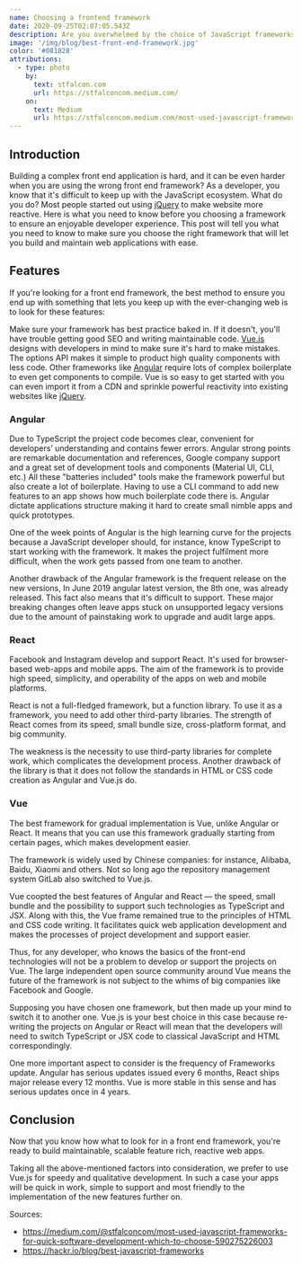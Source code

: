 ```yaml
---
name: Choosing a frontend framework
date: 2020-09-25T02:07:05.543Z
description: Are you overwhelmed by the choice of JavaScript frameworks?
image: '/img/blog/best-front-end-framework.jpg'
color: '#081828'
attributions:
  - type: photo
    by:
      text: stfalcon.com
      url: https://stfalconcom.medium.com/
    on:
      text: Medium
      url: https://stfalconcom.medium.com/most-used-javascript-frameworks-for-quick-software-development-which-to-choose-590275226003
---
```


## Introduction

Building a complex front end application is hard, and it can be even harder when you are using the wrong front end framework? As a developer, you know that it's difficult to keep up with the JavaScript ecosystem. What do you do? Most people started out using [jQuery](https://jquery.com/) to make website more reactive. Here is what you need to know before you choosing a framework to ensure an enjoyable developer experience. This post will tell you what you need to know to make sure you choose the right framework that will let you build and maintain web applications with ease.

## Features

If you're looking for a front end framework, the best method to ensure you end up with something that lets you keep up with the ever-changing web is to look for these features:

Make sure your framework has best practice baked in. If it doesn't, you'll have trouble getting good SEO and writing maintainable code. [Vue.js](https://vuejs.org/) designs with developers in mind to make sure it's hard to make mistakes. The options API makes it simple to product high quality components with less code. Other frameworks like [Angular](https://angular.io/) require lots of complex boilerplate to even get components to compile. Vue is so easy to get started with you can even import it from a CDN and sprinkle powerful reactivity into existing websites like [jQuery](https://jquery.com/).

### Angular

Due to TypeScript the project code becomes clear, convenient for developers’ understanding and contains fewer errors. Angular strong points are remarkable documentation and references, Google company support and a great set of development tools and components (Material UI, CLI, etc.) All these "batteries included" tools make the framework powerful but also create a lot of boilerplate. Having to use a CLI command to add new features to an app shows how much boilerplate code there is. Angular dictate applications structure making it hard to create small nimble apps and quick prototypes.

One of the week points of Angular is the high learning curve for the projects because a JavaScript developer should, for instance, know TypeScript to start working with the framework. It makes the project fulfilment more difficult, when the work gets passed from one team to another.

Another drawback of the Angular framework is the frequent release on the new versions, In June 2019 angular latest version, the 8th one, was already released. This fact also means that it's difficult to support. These major breaking changes often leave apps stuck on unsupported legacy versions due to the amount of painstaking work to upgrade and audit large apps.

### React

Facebook and Instagram develop and support React. It's used for browser-based web-apps and mobile apps. The aim of the framework is to provide high speed, simplicity, and operability of the apps on web and mobile platforms.

React is not a full-fledged framework, but a function library. To use it as a framework, you need to add other third-party libraries.
The strength of React comes from its speed, small bundle size, cross-platform format, and big community.

The weakness is the necessity to use third-party libraries for complete work, which complicates the development process. Another drawback of the library is that it does not follow the standards in HTML or CSS code creation as Angular and Vue.js do.

### Vue

The best framework for gradual implementation is Vue, unlike Angular or React. It means that you can use this framework gradually starting from certain pages, which makes development easier.

The framework is widely used by Chinese companies: for instance, Alibaba, Baidu, Xiaomi and others. Not so long ago the repository management system GitLab also switched to Vue.js.

Vue coopted the best features of Angular and React — the speed, small bundle and the possibility to support such technologies as TypeScript and JSX. Along with this, the Vue frame remained true to the principles of HTML and CSS code writing. It facilitates quick web application development and makes the processes of project development and support easier.

Thus, for any developer, who knows the basics of the front-end technologies will not be a problem to develop or support the projects on Vue. The large independent open source community around Vue means the future of the framework is not subject to the whims of big companies like Facebook and Google.

Supposing you have chosen one framework, but then made up your mind to switch it to another one. Vue.js is your best choice in this case because re-writing the projects on Angular or React will mean that the developers will need to switch TypeScript or JSX code to classical JavaScript and HTML correspondingly.

One more important aspect to consider is the frequency of Frameworks update. Angular has serious updates issued every 6 months, React ships major release every 12 months. Vue is more stable in this sense and has serious updates once in 4 years.

## Conclusion

Now that you know how what to look for in a front end framework, you're ready to build maintainable, scalable feature rich, reactive web apps.

Taking all the above-mentioned factors into consideration, we prefer to use Vue.js for speedy and qualitative development. In such a case your apps will be quick in work, simple to support and most friendly to the implementation of the new features further on.

Sources:

- <https://medium.com/@stfalconcom/most-used-javascript-frameworks-for-quick-software-development-which-to-choose-590275226003>
- <https://hackr.io/blog/best-javascript-frameworks>
